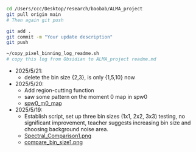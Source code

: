 
```bash
cd /Users/ccc/Desktop/research/baobab/ALMA_project
git pull origin main
# Then again git push

git add .
git commit -m "Your update description"
git push

~/copy_pixel_binning_log_readme.sh  
# copy this log from Obsidian to ALMA_project readme.md
```

- 2025/5/21:  
	- delete  the bin size {2,3}, is only {1,5,10} now
- 2025/5/20:  
	- Add region-cutting function
	- saw some pattern on the  moment 0 map in spw0
	- [spw0_m0_map](spw0_m0_map.png)
- 2025/5/19:  
	- Establish script, set up three bin sizes (1x1, 2x2, 3x3) testing, no significant improvement, teacher suggests increasing bin size and choosing background noise area.  
	- [Spectral_Comparison1.png](./figure/Spectral_Comparison1.png)
	- [compare_bin_size1.png](./figure/compare_bin_size1.png)

